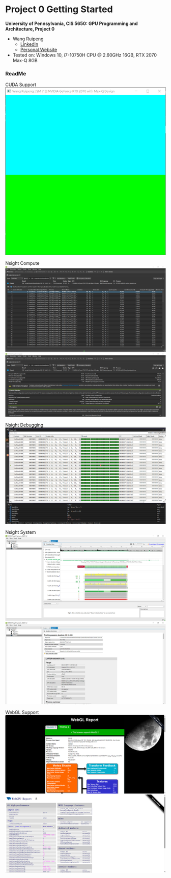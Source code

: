Project 0 Getting Started
====================

**University of Pennsylvania, CIS 5650: GPU Programming and Architecture, Project 0**

- Wang Ruipeng
    - [LinkedIn](https://www.linkedin.com/in/ruipeng-wang-681b89287/)
    - [Personal Website](https://wang-ruipeng.github.io/)
- Tested on: Windows 10, i7-10750H CPU @ 2.60GHz 16GB, RTX 2070 Max-Q 8GB

### ReadMe

CUDA Support  
![](images/CUDA_Support.png)

Nsight Compute   
![](images/Compute1.png)
![](images/Compute2.png)

Nsight Debugging  
![](images/Debugging.png)

Nsight System
![](images/System1.png)
![](images/System2.png)

WebGL Support
![](images/WebGL1.png)
![](images/WebGL2.png)
